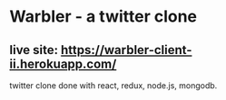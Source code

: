 # Warbler - a twitter clone

## live site: https://warbler-client-ii.herokuapp.com/

twitter clone done with react, redux, node.js, mongodb.
